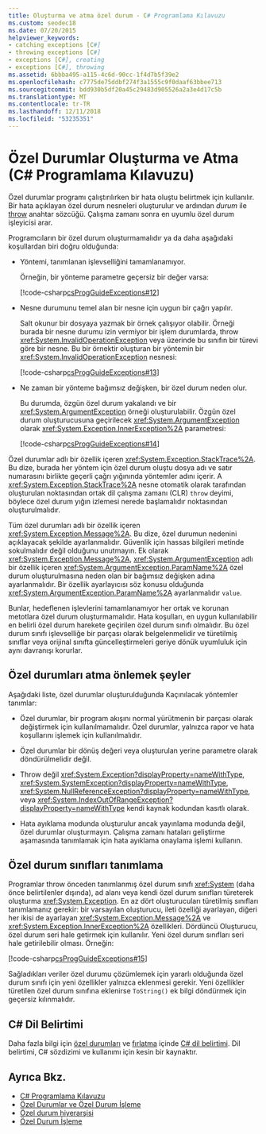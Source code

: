 ```yaml
---
title: Oluşturma ve atma özel durum - C# Programlama Kılavuzu
ms.custom: seodec18
ms.date: 07/20/2015
helpviewer_keywords:
- catching exceptions [C#]
- throwing exceptions [C#]
- exceptions [C#], creating
- exceptions [C#], throwing
ms.assetid: 6bbba495-a115-4c6d-90cc-1f4d7b5f39e2
ms.openlocfilehash: c7775de75ddbf274f3a1555c9f0daaf63bbee713
ms.sourcegitcommit: bdd930b5df20a45c29483d905526a2a3e4d17c5b
ms.translationtype: MT
ms.contentlocale: tr-TR
ms.lasthandoff: 12/11/2018
ms.locfileid: "53235351"
---
```

# <a name="creating-and-throwing-exceptions-c-programming-guide"></a>Özel Durumlar Oluşturma ve Atma (C# Programlama Kılavuzu)
Özel durumlar programı çalıştırılırken bir hata oluştu belirtmek için kullanılır. Bir hata açıklayan özel durum nesneleri oluşturulur ve ardından *durum* ile [throw](../../../csharp/language-reference/keywords/throw.md) anahtar sözcüğü. Çalışma zamanı sonra en uyumlu özel durum işleyicisi arar.  
  
 Programcıların bir özel durum oluşturmamalıdır ya da daha aşağıdaki koşullardan biri doğru olduğunda:  
  
-   Yöntemi, tanımlanan işlevselliğini tamamlanamıyor.  
  
     Örneğin, bir yönteme parametre geçersiz bir değer varsa:  
  
     [!code-csharp[csProgGuideExceptions#12](../../../csharp/programming-guide/exceptions/codesnippet/CSharp/creating-and-throwing-exceptions_1.cs)]  
  
-   Nesne durumunu temel alan bir nesne için uygun bir çağrı yapılır.  
  
     Salt okunur bir dosyaya yazmak bir örnek çalışıyor olabilir. Örneği burada bir nesne durumu izin vermiyor bir işlem durumlarda, throw <xref:System.InvalidOperationException> veya üzerinde bu sınıfın bir türevi göre bir nesne. Bu bir örnektir oluşturan bir yöntemin bir <xref:System.InvalidOperationException> nesnesi:  
  
     [!code-csharp[csProgGuideExceptions#13](../../../csharp/programming-guide/exceptions/codesnippet/CSharp/creating-and-throwing-exceptions_2.cs)]  
  
-   Ne zaman bir yönteme bağımsız değişken, bir özel durum neden olur.  
  
     Bu durumda, özgün özel durum yakalandı ve bir <xref:System.ArgumentException> örneği oluşturulabilir. Özgün özel durum oluşturucusuna geçirilecek <xref:System.ArgumentException> olarak <xref:System.Exception.InnerException%2A> parametresi:  
  
     [!code-csharp[csProgGuideExceptions#14](../../../csharp/programming-guide/exceptions/codesnippet/CSharp/creating-and-throwing-exceptions_3.cs)]  
  
 Özel durumlar adlı bir özellik içeren <xref:System.Exception.StackTrace%2A>. Bu dize, burada her yöntem için özel durum oluştu dosya adı ve satır numarasını birlikte geçerli çağrı yığınında yöntemler adını içerir. A <xref:System.Exception.StackTrace%2A> nesne otomatik olarak tarafından oluşturulan noktasından ortak dil çalışma zamanı (CLR) `throw` deyimi, böylece özel durum yığın izlemesi nerede başlamalıdır noktasından oluşturulmalıdır.  
  
 Tüm özel durumları adlı bir özellik içeren <xref:System.Exception.Message%2A>. Bu dize, özel durumun nedenini açıklayacak şekilde ayarlanmalıdır. Güvenlik için hassas bilgileri metinde sokulmalıdır değil olduğunu unutmayın. Ek olarak <xref:System.Exception.Message%2A>, <xref:System.ArgumentException> adlı bir özellik içeren <xref:System.ArgumentException.ParamName%2A> özel durum oluşturulmasına neden olan bir bağımsız değişken adına ayarlanmalıdır. Bir özellik ayarlayıcısı söz konusu olduğunda <xref:System.ArgumentException.ParamName%2A> ayarlanmalıdır `value`.  
  
 Bunlar, hedeflenen işlevlerini tamamlanamıyor her ortak ve korunan metotlara özel durum oluşturmamalıdır. Hata koşulları, en uygun kullanılabilir en belirli özel durum harekete geçirilen özel durum sınıfı olmalıdır. Bu özel durum sınıfı işlevselliğe bir parçası olarak belgelenmelidir ve türetilmiş sınıflar veya orijinal sınıfta güncelleştirmeleri geriye dönük uyumluluk için aynı davranışı korurlar.  
  
## <a name="things-to-avoid-when-throwing-exceptions"></a>Özel durumları atma önlemek şeyler  
 Aşağıdaki liste, özel durumlar oluşturulduğunda Kaçınılacak yöntemler tanımlar:  
  
-   Özel durumlar, bir program akışını normal yürütmenin bir parçası olarak değiştirmek için kullanılmamalıdır. Özel durumlar, yalnızca rapor ve hata koşullarını işlemek için kullanılmalıdır.  
  
-   Özel durumlar bir dönüş değeri veya oluşturulan yerine parametre olarak döndürülmelidir değil.  
  
-   Throw değil <xref:System.Exception?displayProperty=nameWithType>, <xref:System.SystemException?displayProperty=nameWithType>, <xref:System.NullReferenceException?displayProperty=nameWithType>, veya <xref:System.IndexOutOfRangeException?displayProperty=nameWithType> kendi kaynak kodundan kasıtlı olarak.  
  
-   Hata ayıklama modunda oluşturulur ancak yayınlama modunda değil, özel durumlar oluşturmayın. Çalışma zamanı hataları geliştirme aşamasında tanımlamak için hata ayıklama onaylama işlemi kullanın.  
  
## <a name="defining-exception-classes"></a>Özel durum sınıfları tanımlama  
 Programlar throw önceden tanımlanmış özel durum sınıfı <xref:System> (daha önce belirtilenler dışında), ad alanı veya kendi özel durum sınıfları türeterek oluşturma <xref:System.Exception>. En az dört oluşturucuları türetilmiş sınıfları tanımlamanız gerekir: bir varsayılan oluşturucu, ileti özelliği ayarlayan, diğeri her ikisi de ayarlayan <xref:System.Exception.Message%2A> ve <xref:System.Exception.InnerException%2A> özellikleri. Dördüncü Oluşturucu, özel durum seri hale getirmek için kullanılır. Yeni özel durum sınıfları seri hale getirilebilir olması. Örneğin:  
  
 [!code-csharp[csProgGuideExceptions#15](../../../csharp/programming-guide/exceptions/codesnippet/CSharp/creating-and-throwing-exceptions_4.cs)]  
  
 Sağladıkları veriler özel durumu çözümlemek için yararlı olduğunda özel durum sınıfı için yeni özellikler yalnızca eklenmesi gerekir. Yeni özellikler türetilen özel durum sınıfına eklenirse `ToString()` ek bilgi döndürmek için geçersiz kılınmalıdır.  
  
## <a name="c-language-specification"></a>C# Dil Belirtimi  

Daha fazla bilgi için [özel durumları](~/_csharplang/spec/exceptions.md) ve [fırlatma](~/_csharplang/spec/statements.md#the-throw-statement) içinde [ C# dil belirtimi](../../language-reference/language-specification/index.md). Dil belirtimi, C# sözdizimi ve kullanımı için kesin bir kaynaktır.
  
## <a name="see-also"></a>Ayrıca Bkz.

- [C# Programlama Kılavuzu](../../../csharp/programming-guide/index.md)  
- [Özel Durumlar ve Özel Durum İşleme](../../../csharp/programming-guide/exceptions/index.md)  
- [Özel durum hiyerarşisi](../../../standard/exceptions/index.md)  
- [Özel Durum İşleme](../../../csharp/programming-guide/exceptions/exception-handling.md)
